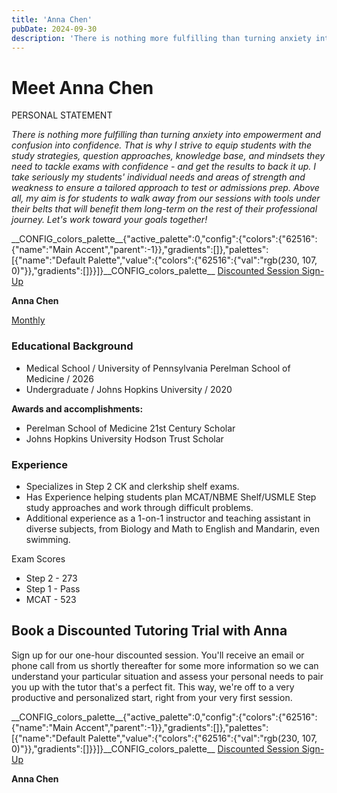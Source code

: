 ```yaml
---
title: 'Anna Chen'
pubDate: 2024-09-30
description: 'There is nothing more fulfilling than turning anxiety into empowerment and confusion into confidence. That is why I strive to equip students with the study'
---
```


# Meet Anna Chen

PERSONAL STATEMENT

_There is nothing more fulfilling than turning anxiety into empowerment and confusion into confidence. That is why I strive to equip students with the study strategies, question approaches, knowledge base, and mindsets they need to tackle exams with confidence - and get the results to back it up. I take seriously my students' individual needs and areas of strength and weakness to ensure a tailored approach to test or admissions prep. Above all, my aim is for students to walk away from our sessions with tools under their belts that will benefit them long-term on the rest of their professional journey. Let's work toward your goals together!_

\_\_CONFIG_colors_palette\_\_{"active_palette":0,"config":{"colors":{"62516":{"name":"Main Accent","parent":-1}},"gradients":\[\]},"palettes":\[{"name":"Default Palette","value":{"colors":{"62516":{"val":"rgb(230, 107, 0)"}},"gradients":\[\]}}\]}\_\_CONFIG_colors_palette\_\_ [Discounted Session Sign-Up](/purchase-discounted-session/)

**Anna Chen**

[Monthly](#)

### Educational Background

- Medical School / University of Pennsylvania Perelman School of Medicine / 2026
- Undergraduate / Johns Hopkins University / 2020

**Awards and accomplishments:**

- Perelman School of Medicine 21st Century Scholar 
- Johns Hopkins University Hodson Trust Scholar

### Experience

- Specializes in Step 2 CK and clerkship shelf exams.
- Has Experience helping students plan MCAT/NBME Shelf/USMLE Step study approaches and work through difficult problems.
- Additional experience as a 1-on-1 instructor and teaching assistant in diverse subjects, from Biology and Math to English and Mandarin, even swimming.

Exam Scores

- Step 2 - 273
- Step 1 - Pass
- MCAT - 523

## Book a Discounted Tutoring Trial with Anna

Sign up for our one-hour discounted session. You'll receive an email or phone call from us shortly thereafter for some more information so we can understand your particular situation and assess your personal needs to pair you up with the tutor that's a perfect fit. This way, we're off to a very productive and personalized start, right from your very first session.

\_\_CONFIG_colors_palette\_\_{"active_palette":0,"config":{"colors":{"62516":{"name":"Main Accent","parent":-1}},"gradients":\[\]},"palettes":\[{"name":"Default Palette","value":{"colors":{"62516":{"val":"rgb(230, 107, 0)"}},"gradients":\[\]}}\]}\_\_CONFIG_colors_palette\_\_ [Discounted Session Sign-Up](/purchase-discounted-session/)

**Anna Chen**
